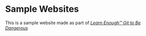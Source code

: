 # Sample Websites

This is a sample website made as part of [*Learn Enough™ Git to Be
Dangerous*](https://www.learnenough.com/git-tutorial)